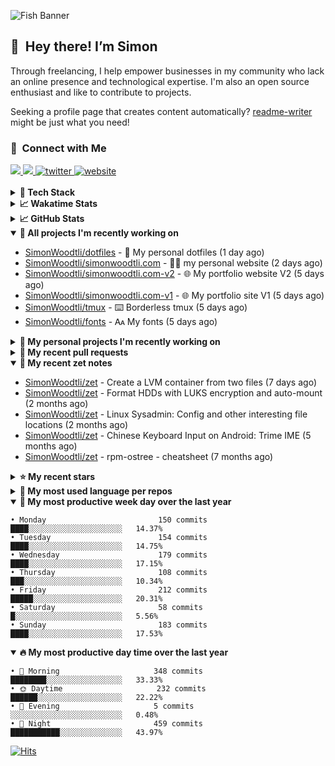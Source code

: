 ![Fish Banner](assets/fish.webp)

## 👋 &nbsp;Hey there! I’m Simon

Through freelancing, I help empower businesses in my community who lack
an online presence and technological expertise. I'm also an open source
enthusiast and like to contribute to projects.

Seeking a profile page that creates content automatically?
[readme-writer] might be just what you need!

### 🤝 &nbsp;Connect with Me

<div align="left">
<a href="https://linkedin.com/in/simonwoodtli" target="_blank">
<img src="https://img.shields.io/badge/linkedin-1E77B5?style=for-the-badge&logo=linkedin&logoColor=white alt=linkedin" />
</a>
<a href="https://github.com/simonwoodtli" target="_blank">
<img src="https://img.shields.io/badge/github-24292E?style=for-the-badge&logo=github&logoColor=white alt=github" />
</a>
<a href="https://twitter.com/simonwoodtlidev" target="_blank">
<img src="https://img.shields.io/badge/twitter-26a7de?style=for-the-badge&logo=twitter&logoColor=white" alt="twitter"/>
</a>
<a href="https://simonwoodtli.com" target="_blank">
<img src="https://img.shields.io/badge/website-E2925F?style=for-the-badge&logo=google-chrome&logoColor=white" alt="website"/>
</a>
</div>
<br/>


<details>
  <summary><b>🧰 Tech Stack</b></summary>
  <div align="center">
  <a href="https://skillicons.dev" target="_blank">
  <img src="https://skillicons.dev/icons?i=js,html,css,bash,python,go,postgresql,docker,vim,linux" alt="JavaScript, HTML, CSS, Bash, Python, Go, PostgreSQL, Docker, Vim,
  Linux">
  </a>
  </div>
</details>

<details>
  <summary><b>📈 Wakatime Stats</b></summary>
  <p align="center"><a href="https://wakatime.com/@SimonWoodtli">
  <img align="center" width="400" height="300" src="https://wakatime.com/share/@SimonWoodtli/7761bcef-e104-47d9-912a-dfd6bf08868b.svg" />
  </a>
  <a href="https://wakatime.com/@SimonWoodtli">
  <img align="center" width="400" height="300" src="https://wakatime.com/share/@SimonWoodtli/341953df-6a40-47b7-8220-ace4eabe0a17.svg" />
  </a></p>

  <h4><b>💬 I've been working with the following languages over the last 7 days</b></h4>

```
• Markdown                       13 hrs 26 mins                 █████████░░░░░░░░░░░░░░░░   36.07%
• Bash                           9 hrs 21 mins                  ██████░░░░░░░░░░░░░░░░░░░   25.11%
• YAML                           3 hrs 54 mins                  ███░░░░░░░░░░░░░░░░░░░░░░   10.48%
• sh                             2 hrs 31 mins                  ██░░░░░░░░░░░░░░░░░░░░░░░   6.79%
• Vim Script                     1 hr 32 mins                   █░░░░░░░░░░░░░░░░░░░░░░░░   4.15%
• HTML                           1 hr 27 mins                   █░░░░░░░░░░░░░░░░░░░░░░░░   3.92%
• Config                         1 hr 10 mins                   █░░░░░░░░░░░░░░░░░░░░░░░░   3.15%
• conf                           53 mins                        █░░░░░░░░░░░░░░░░░░░░░░░░   2.41%
• tmux                           42 mins                        ░░░░░░░░░░░░░░░░░░░░░░░░░   1.88%
• Other                          34 mins                        ░░░░░░░░░░░░░░░░░░░░░░░░░   1.55%
• RPMSpec                        29 mins                        ░░░░░░░░░░░░░░░░░░░░░░░░░   1.33%
• Dockerfile                     19 mins                        ░░░░░░░░░░░░░░░░░░░░░░░░░   0.85%
• TOML                           13 mins                        ░░░░░░░░░░░░░░░░░░░░░░░░░   0.62%
• JSON                           11 mins                        ░░░░░░░░░░░░░░░░░░░░░░░░░   0.52%
• CSS                            10 mins                        ░░░░░░░░░░░░░░░░░░░░░░░░░   0.47%
• readline                       5 mins                         ░░░░░░░░░░░░░░░░░░░░░░░░░   0.26%
• pdf                            4 mins                         ░░░░░░░░░░░░░░░░░░░░░░░░░   0.21%
• JavaScript                     1 min                          ░░░░░░░░░░░░░░░░░░░░░░░░░   0.07%
• Text                           1 min                          ░░░░░░░░░░░░░░░░░░░░░░░░░   0.07%
• gitignore                      1 min                          ░░░░░░░░░░░░░░░░░░░░░░░░░   0.07%
• mailcap                        0 secs                         ░░░░░░░░░░░░░░░░░░░░░░░░░   0.02%
• tar                            0 secs                         ░░░░░░░░░░░░░░░░░░░░░░░░░   0%
```

  <h4>👷 I've been working on the following projects over the last 7 days</h4>

```
• dotfiles                       12 hrs 16 mins                 ████████░░░░░░░░░░░░░░░░░   32.92%
• zet                            9 hrs 29 mins                  ██████░░░░░░░░░░░░░░░░░░░   25.47%
• Unknown Project                5 hrs 28 mins                  ████░░░░░░░░░░░░░░░░░░░░░   14.66%
• workspace-alpine               3 hrs 14 mins                  ██░░░░░░░░░░░░░░░░░░░░░░░   8.7%
• cloud-os                       2 hrs 47 mins                  ██░░░░░░░░░░░░░░░░░░░░░░░   7.49%
• testsimon.com                  1 hr 47 mins                   █░░░░░░░░░░░░░░░░░░░░░░░░   4.82%
• Private                        1 hr 4 mins                    █░░░░░░░░░░░░░░░░░░░░░░░░   2.89%
• simonwoodtli.com               51 mins                        █░░░░░░░░░░░░░░░░░░░░░░░░   2.29%
• tmux                           3 mins                         ░░░░░░░░░░░░░░░░░░░░░░░░░   0.15%
• fsmark                         3 mins                         ░░░░░░░░░░░░░░░░░░░░░░░░░   0.14%
• wallpapers                     2 mins                         ░░░░░░░░░░░░░░░░░░░░░░░░░   0.12%
• netdiscover                    2 mins                         ░░░░░░░░░░░░░░░░░░░░░░░░░   0.12%
• neo                            2 mins                         ░░░░░░░░░░░░░░░░░░░░░░░░░   0.11%
• fonts                          1 min                          ░░░░░░░░░░░░░░░░░░░░░░░░░   0.07%
• rdrview                        0 secs                         ░░░░░░░░░░░░░░░░░░░░░░░░░   0.03%
```

  <h4><b>🛠️ I've been working with the following editors over the last 7 days</b></h4>

```
• Vim                            37 hrs 17 mins                 █████████████████████████   100%
```

  <h4><b>💻 I've been working with the following operating systems over the last 7 days</b></h4>

```
• Linux                          37 hrs 17 mins                 █████████████████████████   100%
```

</details>

<details>
  <summary><b>📈 GitHub Stats</b></summary>
  <div align="center">
  <a href="https://github.com/anuraghazra/github-readme-stats"> 
  <img src="https://github-readme-stats.vercel.app/api?username=simonwoodtli&theme=onedark&show_icons=true&hide_rank=true&custom_title=Stats&count_private=true&hide_border=true&hide=issues&line_height=24&bg_color=0d1117" alt="Github Stats">
  <img src="https://github-readme-stats.vercel.app/api/top-langs/?username=simonwoodtli&layout=compact&theme=onedark&count_private=true&hide_border=true&bg_color=0d1117" alt="Top Langs">
  </a>
  </div>
</details>

<details open="">
  <summary><b>👷 All projects I'm recently working on</b></summary>

* [SimonWoodtli/dotfiles](https://github.com/SimonWoodtli/dotfiles) - 🏡 My personal dotfiles (1 day ago)
* [SimonWoodtli/simonwoodtli.com](https://github.com/SimonWoodtli/simonwoodtli.com) - 👨‍💻 my personal website (2 days ago)
* [SimonWoodtli/simonwoodtli.com-v2](https://github.com/SimonWoodtli/simonwoodtli.com-v2) - 🌐 My portfolio website V2 (5 days ago)
* [SimonWoodtli/simonwoodtli.com-v1](https://github.com/SimonWoodtli/simonwoodtli.com-v1) - 🌐 My portfolio site V1 (5 days ago)
* [SimonWoodtli/tmux](https://github.com/SimonWoodtli/tmux) - ⌨️ Borderless tmux (5 days ago)
* [SimonWoodtli/fonts](https://github.com/SimonWoodtli/fonts) - 🗛 My fonts (5 days ago)

</details>
<details>
  <summary><b>🌱 My personal projects I'm recently working on</b></summary>

* [SimonWoodtli/dotfiles](https://github.com/SimonWoodtli/dotfiles) - 🏡 My personal dotfiles (1 day ago)
* [SimonWoodtli/simonwoodtli.com](https://github.com/SimonWoodtli/simonwoodtli.com) - 👨‍💻 my personal website (2 days ago)
* [SimonWoodtli/simonwoodtli.com-v2](https://github.com/SimonWoodtli/simonwoodtli.com-v2) - 🌐 My portfolio website V2 (5 days ago)
* [SimonWoodtli/simonwoodtli.com-v1](https://github.com/SimonWoodtli/simonwoodtli.com-v1) - 🌐 My portfolio site V1 (5 days ago)
* [SimonWoodtli/tmux](https://github.com/SimonWoodtli/tmux) - ⌨️ Borderless tmux (5 days ago)
* [SimonWoodtli/fonts](https://github.com/SimonWoodtli/fonts) - 🗛 My fonts (5 days ago)

</details>
<details>
  <summary><b>🔨 My recent pull requests</b></summary>

* [feat: add wireguard-generate-keys script](https://github.com/SimonWoodtli/dotfiles-old/pull/14) on [SimonWoodtli/dotfiles-old](https://github.com/SimonWoodtli/dotfiles-old) (14 months ago)
* [feat: add video-to-gif script](https://github.com/SimonWoodtli/dotfiles-old/pull/13) on [SimonWoodtli/dotfiles-old](https://github.com/SimonWoodtli/dotfiles-old) (14 months ago)
* [feat: add spoof-mac-linux script](https://github.com/SimonWoodtli/dotfiles-old/pull/12) on [SimonWoodtli/dotfiles-old](https://github.com/SimonWoodtli/dotfiles-old) (14 months ago)
* [feat: add sp-tmux script](https://github.com/SimonWoodtli/dotfiles-old/pull/11) on [SimonWoodtli/dotfiles-old](https://github.com/SimonWoodtli/dotfiles-old) (14 months ago)
* [feat: add sp script](https://github.com/SimonWoodtli/dotfiles-old/pull/10) on [SimonWoodtli/dotfiles-old](https://github.com/SimonWoodtli/dotfiles-old) (14 months ago)

</details>
<details open="">
  <summary><b>📝 My recent zet notes</b></summary>

* [SimonWoodtli/zet](https://github.com/SimonWoodtli/zet/tree/81ce0dbe96be0a5c57d5913a00baaa9e57ad0512/20231101173245) - Create a LVM container from two files (7 days ago)
* [SimonWoodtli/zet](https://github.com/SimonWoodtli/zet/tree/5c90053d8e9e429e7f6f68f557c97d080eaeb3b2/20230908235916) - Format HDDs with LUKS encryption and auto-mount (2 months ago)
* [SimonWoodtli/zet](https://github.com/SimonWoodtli/zet/tree/f4e6f009cb8f8ff44e9646977125d87dd8f845f9/20230908235236) - Linux Sysadmin: Config and other interesting file locations (2 months ago)
* [SimonWoodtli/zet](https://github.com/SimonWoodtli/zet/tree/d442487a83af583abd23719912a1c1f7496cff33/20230620172505) - Chinese Keyboard Input on Android: Trime IME (5 months ago)
* [SimonWoodtli/zet](https://github.com/SimonWoodtli/zet/tree/3d9625f8bc632c595fa8b28b6f6f09026dd9eec2/20230418171555) - rpm-ostree - cheatsheet (7 months ago)

</details>
<details>
  <summary><b>⭐ My recent stars</b></summary>

* [gohugoio/hugo](https://github.com/gohugoio/hugo) - The world’s fastest framework for building websites. (3 days ago)
* [dbrgn/tealdeer](https://github.com/dbrgn/tealdeer) - A very fast implementation of tldr in Rust. (7 days ago)
* [derf/feh](https://github.com/derf/feh) - a fast and light image viewer (1 week ago)
* [Alex313031/thorium](https://github.com/Alex313031/thorium) - Chromium fork named after radioactive element No. 90. Windows and MacOS/Raspi/Android/Special builds are in different repositories, links are towards the top of the README.md. (2 weeks ago)
* [asdf-vm/asdf](https://github.com/asdf-vm/asdf) - Extendable version manager with support for Ruby, Node.js, Elixir, Erlang & more (2 weeks ago)

</details>
<details>
  <summary><b>💬 My most used language per repos</b></summary>

```
• Shell                          15 repos                       █████████████████░░░░░░░░   68.18%
• JavaScript                     2 repos                        ██░░░░░░░░░░░░░░░░░░░░░░░   9.09%
• CSS                            3 repos                        ███░░░░░░░░░░░░░░░░░░░░░░   13.64%
• Nix                            1 repo                         █░░░░░░░░░░░░░░░░░░░░░░░░   4.55%
• HTML                           1 repo                         █░░░░░░░░░░░░░░░░░░░░░░░░   4.55%
```

</details>
<details open="">
  <summary><b>📆 My most productive week day over the last year</b></summary>

```
• Monday                         150 commits                    ████░░░░░░░░░░░░░░░░░░░░░   14.37%
• Tuesday                        154 commits                    ████░░░░░░░░░░░░░░░░░░░░░   14.75%
• Wednesday                      179 commits                    ████░░░░░░░░░░░░░░░░░░░░░   17.15%
• Thursday                       108 commits                    ███░░░░░░░░░░░░░░░░░░░░░░   10.34%
• Friday                         212 commits                    █████░░░░░░░░░░░░░░░░░░░░   20.31%
• Saturday                       58 commits                     █░░░░░░░░░░░░░░░░░░░░░░░░   5.56%
• Sunday                         183 commits                    ████░░░░░░░░░░░░░░░░░░░░░   17.53%
```

</details>
<details open="">
  <summary><b>🔥 My most productive day time over the last year</b></summary>

```
• 🌅 Morning                     348 commits                    ████████░░░░░░░░░░░░░░░░░   33.33%
• 🌞 Daytime                     232 commits                    ██████░░░░░░░░░░░░░░░░░░░   22.22%
• 🌇 Evening                     5 commits                      ░░░░░░░░░░░░░░░░░░░░░░░░░   0.48%
• 🌃 Night                       459 commits                    ███████████░░░░░░░░░░░░░░   43.97%
```

</details>

[![Hits](https://hits.seeyoufarm.com/api/count/incr/badge.svg?url=https%3A%2F%2Fgithub.com%2Fsimonwoodtli&count_bg=%23689D6A&title_bg=%23282828&icon=&icon_color=%23E7E7E7&title=views+%28today+%2F+total%29&edge_flat=false)](https://hits.seeyoufarm.com)

[readme-writer]: <https://github.com/SimonWoodtli/readme-writer>

